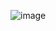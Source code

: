 ![image](https://user-images.githubusercontent.com/98224768/164584454-5168da86-d561-431d-91d2-b553f4f9399b.png)
